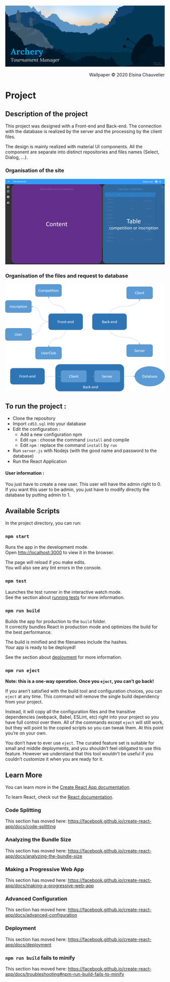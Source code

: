 ![Header](https://github.com/Atlanta53/ArcheryTournamentManager/blob/master/public/banner.png "Header")
<p dir="rtl">Wallpaper &#169; 2020 Elsina Chauvelier</p>


# Project

## Description of the project

This project was designed with a Front-end and Back-end.
The connection with the database is realized by the server and the processing by the client files.

The design is mainly realized with material UI components. 
All the component are separate into distinct repositories and files names (Select, Dialog, ...). 

### Organisation of the site
![GitHub Logo](public/schema.png) <br />

### Organisation of the files and request to database <br />
![GitHub Logo](public/schema2.png)

## To run the project :

 - Clone the repository
 - Import `cd53.sql` into your database
 - Edit the configuration :
    - Add a new configuration npm
    - Edit `npm` : choose the command `install` and compile
    - Edit `npm` : replace the command `install` by `run`
 - Run `server.js` with Nodejs (with the good name and password to the database)
 - Run the React Application <br />
 
#### User information : 

You just have to create a new user. This user will have the admin right to 0. 
If you want this user to be admin, you just have to modify directly the database by putting admin to 1.



## Available Scripts

In the project directory, you can run:

### `npm start`

Runs the app in the development mode.<br />
Open [http://localhost:3000](http://localhost:3000) to view it in the browser.

The page will reload if you make edits.<br />
You will also see any lint errors in the console.

### `npm test`

Launches the test runner in the interactive watch mode.<br />
See the section about [running tests](https://facebook.github.io/create-react-app/docs/running-tests) for more information.

### `npm run build`

Builds the app for production to the `build` folder.<br />
It correctly bundles React in production mode and optimizes the build for the best performance.

The build is minified and the filenames include the hashes.<br />
Your app is ready to be deployed!

See the section about [deployment](https://facebook.github.io/create-react-app/docs/deployment) for more information.

### `npm run eject`

**Note: this is a one-way operation. Once you `eject`, you can’t go back!**

If you aren’t satisfied with the build tool and configuration choices, you can `eject` at any time. This command will remove the single build dependency from your project.

Instead, it will copy all the configuration files and the transitive dependencies (webpack, Babel, ESLint, etc) right into your project so you have full control over them. All of the commands except `eject` will still work, but they will point to the copied scripts so you can tweak them. At this point you’re on your own.

You don’t have to ever use `eject`. The curated feature set is suitable for small and middle deployments, and you shouldn’t feel obligated to use this feature. However we understand that this tool wouldn’t be useful if you couldn’t customize it when you are ready for it.

## Learn More

You can learn more in the [Create React App documentation](https://facebook.github.io/create-react-app/docs/getting-started).

To learn React, check out the [React documentation](https://reactjs.org/).

### Code Splitting

This section has moved here: https://facebook.github.io/create-react-app/docs/code-splitting

### Analyzing the Bundle Size

This section has moved here: https://facebook.github.io/create-react-app/docs/analyzing-the-bundle-size

### Making a Progressive Web App

This section has moved here: https://facebook.github.io/create-react-app/docs/making-a-progressive-web-app

### Advanced Configuration

This section has moved here: https://facebook.github.io/create-react-app/docs/advanced-configuration

### Deployment

This section has moved here: https://facebook.github.io/create-react-app/docs/deployment

### `npm run build` fails to minify

This section has moved here: https://facebook.github.io/create-react-app/docs/troubleshooting#npm-run-build-fails-to-minify
